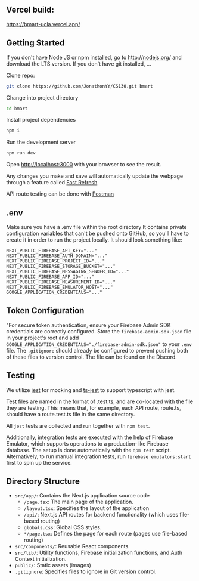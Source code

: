 ## Vercel build:
https://bmart-ucla.vercel.app/

## Getting Started

If you don't have Node JS or npm installed, go to http://nodejs.org/ and download the LTS version.
If you don't have git installed, ...

Clone repo:

```bash
git clone https://github.com/JonathonYY/CS130.git bmart
```

Change into project directory

```bash
cd bmart
```

Install project dependencies

```bash
npm i
```

Run the development server

```bash
npm run dev
```

Open [http://localhost:3000](http://localhost:3000) with your browser to see the result.

Any changes you make and save will automatically update the webpage through a feature called [Fast Refresh](https://nextjs.org/docs/architecture/fast-refresh)

API route testing can be done with [Postman](https://www.postman.com)

## .env

Make sure you have a .env file within the root directory
It contains private configuration variables that can't be pushed onto GitHub,
so you'll have to create it in order to run the project locally.
It should look something like:

```
NEXT_PUBLIC_FIREBASE_API_KEY="..."
NEXT_PUBLIC_FIREBASE_AUTH_DOMAIN="..."
NEXT_PUBLIC_FIREBASE_PROJECT_ID="..."
NEXT_PUBLIC_FIREBASE_STORAGE_BUCKET="..."
NEXT_PUBLIC_FIREBASE_MESSAGING_SENDER_ID="..."
NEXT_PUBLIC_FIREBASE_APP_ID="..."
NEXT_PUBLIC_FIREBASE_MEASUREMENT_ID="..."
NEXT_PUBLIC_FIREBASE_EMULATOR_HOST="..."
GOOGLE_APPLICATION_CREDENTIALS="..."
```

## Token Configuration

"For secure token authentication, ensure your Firebase Admin SDK credentials are correctly configured. Store the `firebase-admin-sdk.json` file in your project's root and add `GOOGLE_APPLICATION_CREDENTIALS="./firebase-admin-sdk.json"` to your `.env` file. The `.gitignore` should already be configured to prevent pushing both of these files to version control. The file can be found on the Discord.

## Testing

We utilize [jest](https://jestjs.io/docs/getting-started) for mocking and [ts-jest](https://kulshekhar.github.io/ts-jest/docs/getting-started/installation) to support typescript with jest.

Test files are named in the format of <src>.test.ts, and are co-located with the file they are testing. This means that, for example, each API route, route.ts, should have a route.test.ts file in the same directory.

All `jest` tests are collected and run together with `npm test`.

Additionally, integration tests are executed with the help of Firebase Emulator, which supports operations to a production-like Firebase database. The setup is done automatically with the `npm test` script. Alternatively, to run manual integration tests, run `firebase emulators:start` first to spin up the service.

## Directory Structure

- `src/app/`: Contains the Next.js application source code
  - `/page.tsx`: The main page of the application.
  - `/layout.tsx`: Specifies the layout of the application
  - `/api/`: Next.js API routes for backend functionality (which uses file-based routing)
  - `globals.css`: Global CSS styles.
  - `*/page.tsx`: Defines the page for each route (pages use file-based routing)
- `src/components/`: Reusable React components.
- `src/lib/`: Utility functions, Firebase initialization functions, and Auth Context initialization.
- `public/`: Static assets (images)
- `.gitignore`: Specifies files to ignore in Git version control.
